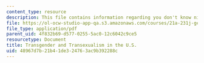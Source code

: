 ```yaml
---
content_type: resource
description: This file contains information regarding you don't know nick.
file: https://ol-ocw-studio-app-qa.s3.amazonaws.com/courses/21a-231j-gender-sexuality-and-society-spring-2006/48967d7b21b41de324763ac9b392288c_MIT21A_213JS06_trans.pdf
file_type: application/pdf
parent_uid: 4f832b69-d577-0255-5ac0-12c6042c9ce5
resourcetype: Document
title: Transgender and Transexualism in the U.S.
uid: 48967d7b-21b4-1de3-2476-3ac9b392288c
---
```

